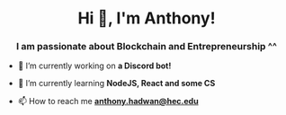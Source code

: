 <h1 align="center">Hi 👋, I'm Anthony!</h1>
<h3 align="center">I am passionate about Blockchain and Entrepreneurship ^^</h3>

- 🔭 I’m currently working on **a Discord bot!**

- 🌱 I’m currently learning **NodeJS, React and some CS**

- 📫 How to reach me **anthony.hadwan@hec.edu**

